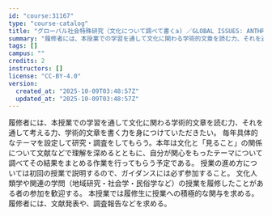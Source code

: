 ```yaml
---
id: "course:31167"
type: "course-catalog"
title: "グローバル社会特殊研究（文化について調べて書くa) ／GLOBAL ISSUES: ANTHROPOLOGICAL RESEARCH METHODS A"
summary: "履修者には、本授業での学習を通して文化に関わる学術的文章を読む力、それを通して考える力、学術的文章を書く力を身につけていただきたい。 毎年具体的なテーマを設定して研究・調査をしてもらう。本年は文化と「見ること」の関係について文献などで理解を…"
tags: []
campus: ""
credits: 2
instructors: []
license: "CC-BY-4.0"
version:
  created_at: "2025-10-09T03:48:57Z"
  updated_at: "2025-10-09T03:48:57Z"
---
```

履修者には、本授業での学習を通して文化に関わる学術的文章を読む力、それを通して考える力、学術的文章を書く力を身につけていただきたい。 毎年具体的なテーマを設定して研究・調査をしてもらう。本年は文化と「見ること」の関係について文献などで理解を深めるとともに、自分が関心をもったテーマについて調べてその結果をまとめる作業を行ってもらう予定である。 授業の進め方については初回の授業で説明するので、ガイダンスには必ず参加すること。 文化人類学や関連の学問（地域研究・社会学・民俗学など）の授業を履修したことがある者の参加を歓迎する。 本授業では履修生に授業への積極的な関与を求める。履修者には、文献発表や、調査報告などを求める。
